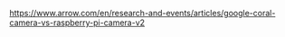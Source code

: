 https://www.arrow.com/en/research-and-events/articles/google-coral-camera-vs-raspberry-pi-camera-v2

